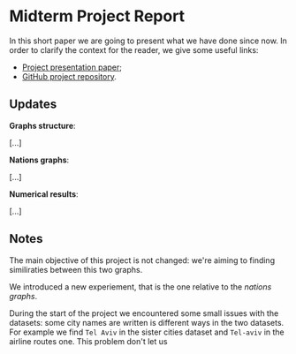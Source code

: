 # Midterm Project Report
In this short paper we are going to present what we have done since now.
In order to clarify the context for the reader, we give some useful links:

 -  [Project presentation paper](https://github.com/albertoursino/GraphsComparison/blob/main/README.md);
 - [GitHub project repository](https://github.com/albertoursino/GraphsComparison).

## Updates

**Graphs structure**:

[...]

**Nations graphs**:

[...]

**Numerical results**:

[...]

## **Notes**
The main objective of this project is not changed: we're aiming to finding similiraties between this two graphs.

We introduced a new experiement, that is the one relative to the *nations graphs*.

During the start of the project we encountered some small issues with the datasets: some city names are written is different ways in the two datasets.
For example we find `Tel Aviv` in the sister cities dataset and `Tel-aviv` in the airline routes one.
This problem don't let us 



<!--stackedit_data:
eyJoaXN0b3J5IjpbOTgyNDMzNjE5LDIxMDI2NzQ3OTQsLTIwNz
A0NzQzMjQsMTUxODEwMTc3NCwtMTc0NTI1ODk1MywxNjY1NjYy
NjA0XX0=
-->